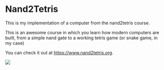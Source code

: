 # Nand2Tetris

This is my implementation of a computer from the nand2tetris course.

This is an awesome course in which you learn how modern computers are built, from a simple nand gate to a working tetris game (or snake game, in my case)

You can check it out at https://www.nand2tetris.org.

![](static/img/snake_demo.gif)
